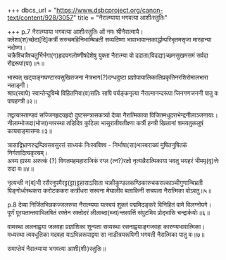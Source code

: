 +++
dbcs_url = "https://www.dsbcproject.org/canon-text/content/928/3057"
title = "नैरात्म्याया भगवत्या आशीःस्तुतिः"

+++
p.7
नैरात्म्याया भगवत्या आशीःस्तुतिः
ओं नमः श्रीनैरात्मायै।  
क्लेशा(श)च्छेदा[दि]कर्त्री सरुचमहिनिभाम्बिभ्रती सव्यदिष्णा
भावाभावान्तकार्द्धाम्परिभृतमसृजा मारहान्या नदोष्णा।  
चक्रैश्चित्रैश्चतुर्भिर्भगा(ग)हृदयगलोष्णीषदेशेषु युक्ता
नैरात्म्या वो ददाता(विदद्या)च्छमसुखमसमं सर्वदा रौद्ररूपां(पा)॥१॥

भास्वत् खट्वाङ्गघण्टारवसुखितजना नेत्रभाग(?)दग्धदुष्टा
प्रज्ञोपायालिकालिप्रकृतिनरशिरोमालभारा नताङ्गी।  
श्राप(स्वापे) स्वान्तेन्दुविम्बे विहितनिवा(व)सतिः सापि पर्यङ्कनृत्या
नैरात्मानन्दरूपा जिनगणजननी पातु वः पापहन्त्री॥२॥

तद्वत्यास्ताण्डवं सज्जिनहृदयहृदो दुष्टसन्त्रासकर्त्र्या
देव्या नैरात्मिकाया विजितमधुदराभेन्द्रनीलाञ्जनायाः।  
नीलाम्भोजदा(भोजा)न्तरस्था तडिदिव कुटिला भासुरातीवतीक्ष्णा
कर्त्री हन्त्री खिलानां शमयतुकलुषं कायवाङ्मासम्वः॥३॥

त्रासाद्विभ्राणरुद्रम्दिवसवसुरसं साध्यकं निःस्वविश्व -
निर्भाषा(सा)भास्वराख्यं मुषितनुषितकं निर्गतादित्यकृत्यम्।  
अस्य ह्यस्य अरुत्कं (?) विगतमहमहाराजिकं रग्ल (त्न?)रक्षो
नृत्यन्नैरात्मिकाया भवतु भयहरं भीममृ(वृ)त्तेः सदा वः॥४॥

नृत्यन्ती न[व]भी रसैरनुपमैरट्ट(ट्टा)ट्टहासाऽसिता
चक्रीकुण्डलकण्ठिकारुचकसत्काञ्चीगुणान्बिभ्रती
पिङ्गोर्ध्वस्थकरा करोटककरा कर्त्रीधरा सस्वना
मेघालीव बलाकिनी सचपला नैरात्मिका वोऽवतु॥५॥

p.8
देव्या निर्जितभिन्नकज्जलरुचा नैरात्म्यया यत्स्वयं
शुक्लं पद्ममिदङ्करे विनिहितं वामे विलग्नोपगे।  
पूर्णं पूरयतान्तवाभिलषितं रक्तेन रक्तोदरं
लीलाब्दा(ब्जा)न्तरवर्त्ति संपुटमिव प्रोद्भासि चन्द्रार्कयोः॥६॥

वामस्था ललनाह्वया जलवहा प्रज्ञांशिका शून्यता
सव्यस्था रसनाह्वयाङ्गजवहा कारुण्यभावात्मिका।  
मध्यस्था त्ववधूतिका मदवहा याऽभिन्नरूपाद्वया
सा नाडीत्रयरूपिणी भगवती नैरात्मिका पातु वः॥७॥

समाप्तेयं नैरात्म्याया भगवत्या आशी(शीः)स्तुतिः॥

